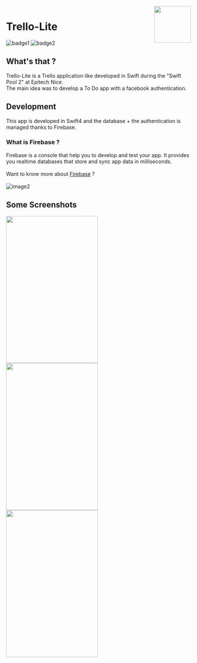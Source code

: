 <img src="https://github.com/Estayparadox/myTrello/blob/master/Datas/Capture%20d’écran%202018-03-13%20à%2010.42.01.png" alt="" data-canonical-src="https://github.com/Estayparadox/myTrello/blob/master/Screenshots/Capture%20d’écran%202018-03-13%20à%2010.42.01.png" align="right" width="100" height="100" />

# Trello-Lite
![badge1](https://img.shields.io/badge/license-MIT-brightgreen.svg)
![badge2](https://img.shields.io/badge/language-Swift-yellow.svg)

## What's that ?
Trello-Lite is a Trello application like developed in Swift during the "Swift Pool 2" at Epitech Nice.</br>
The main idea was to develop a To Do app with a facebook authentication. 

## Development

This app is developed in Swift4 and the database + the authentication is managed thanks to Firebase.

### What is Firebase ?

Firebase is a console that help you to develop and test your app. It provides you realtime databases that store and sync app data in milliseconds.</br></br>
Want to know more about [Firebase](https://firebase.google.com) ?</br></br>
![image2](https://github.com/Estayparadox/myTrello/blob/master/Datas/Capture%20d’écran%202018-03-13%20à%2010.36.21.png)

## Some Screenshots

<img src="https://github.com/Estayparadox/myTrello/blob/master/Datas/Capture%20d’écran%202018-03-13%20à%2010.29.16.png" alt="" data-canonical-src="https://github.com/Estayparadox/myTrello/blob/master/Screenshots/Capture%20d’écran%202018-03-13%20à%2010.29.16.png" align="left" width="250" height="400" />

<img src="https://github.com/Estayparadox/myTrello/blob/master/Datas/Capture%20d’écran%202018-03-13%20à%2010.30.13.png" alt="" data-canonical-src="https://github.com/Estayparadox/myTrello/blob/master/Screenshots/Capture%20d’écran%202018-03-13%20à%2010.30.13.png" align="left" width="250" height="400" />

<img src="https://github.com/Estayparadox/myTrello/blob/master/Datas/Capture%20d’écran%202018-03-13%20à%2010.33.35.png" alt="" data-canonical-src="https://github.com/Estayparadox/myTrello/blob/master/Screenshots/Capture%20d’écran%202018-03-13%20à%2010.33.35.png" align="left" width="250" height="400" />
